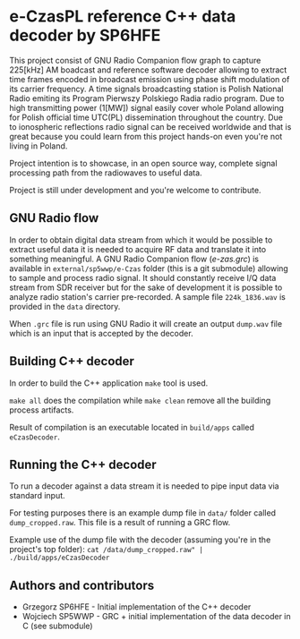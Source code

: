 # e-CzasPL reference C++ data decoder by SP6HFE

This project consist of GNU Radio Companion flow graph to capture 225[kHz] AM boadcast and reference software decoder allowing to extract time frames encoded in broadcast emission using phase shift modulation of its carrier frequency. A time signals broadcasting station is Polish National Radio emiting its Program Pierwszy Polskiego Radia radio program. Due to high transmitting power (1[MW]) signal easily cover whole Poland allowing for Polish official time UTC(PL) dissemination throughout the country. Due to ionospheric reflections radio signal can be received worldwide and that is great because you could learn from this project hands-on even you're not living in Poland.

Project intention is to showcase, in an open source way, complete signal processing path from the radiowaves to useful data.

Project is still under development and you're welcome to contribute.

## GNU Radio flow

In order to obtain digital data stream from which it would be possible to extract useful data it is needed to acquire RF data and translate it into something meaningful. A GNU Radio Companion flow (*e-zas.grc*) is available in `external/sp5wwp/e-Czas` folder (this is a git submodule) allowing to sample and process radio signal. It should constantly receive I/Q data stream from SDR receiver but for the sake of development it is possible to analyze radio station's carrier pre-recorded. A sample file `224k_1836.wav` is provided in the `data` directory.

When `.grc` file is run using GNU Radio it will create an output `dump.wav` file which is an input that is accepted by the decoder.

## Building C++ decoder

In order to build the C++ application `make` tool is used.

`make all` does the compilation while `make clean` remove all the building process artifacts.

Result of compilation is an executable located in `build/apps` called `eCzasDecoder`.

## Running the C++ decoder

To run a decoder against a data stream it is needed to pipe input data via standard input.

For testing purposes there is an example dump file in `data/` folder called `dump_cropped.raw`. This file is a result of running a GRC flow.

Example use of the dump file with the decoder (assuming you're in the project's top folder): `cat /data/dump_cropped.raw" | ./build/apps/eCzasDecoder`

## Authors and contributors

* Grzegorz SP6HFE - Initial implementation of the C++ decoder
* Wojciech SP5WWP - GRC + initial implementation of the data decoder in C (see submodule)